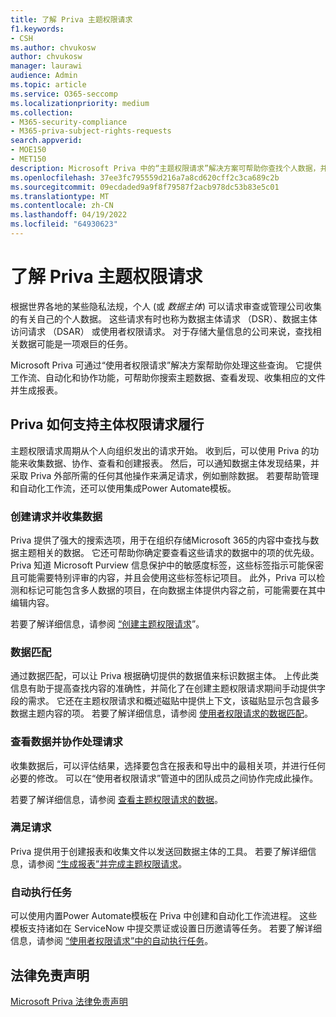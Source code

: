 ```yaml
---
title: 了解 Priva 主题权限请求
f1.keywords:
- CSH
ms.author: chvukosw
author: chvukosw
manager: laurawi
audience: Admin
ms.topic: article
ms.service: O365-seccomp
ms.localizationpriority: medium
ms.collection:
- M365-security-compliance
- M365-priva-subject-rights-requests
search.appverid:
- MOE150
- MET150
description: Microsoft Priva 中的“主题权限请求”解决方案可帮助你查找个人数据，并协作查看内容和创建报表。
ms.openlocfilehash: 37ee3fc795559d216a7a8cd620cff2c3ca689c2b
ms.sourcegitcommit: 09ecdaded9a9f8f79587f2acb978dc53b83e5c01
ms.translationtype: MT
ms.contentlocale: zh-CN
ms.lasthandoff: 04/19/2022
ms.locfileid: "64930623"
---
```

# <a name="learn-about-priva-subject-rights-requests"></a>了解 Priva 主题权限请求

根据世界各地的某些隐私法规，个人 (或 *数据主体*) 可以请求审查或管理公司收集的有关自己的个人数据。 这些请求有时也称为数据主体请求 （DSR）、数据主体访问请求 （DSAR） 或使用者权限请求。 对于存储大量信息的公司来说，查找相关数据可能是一项艰巨的任务。

Microsoft Priva 可通过“使用者权限请求”解决方案帮助你处理这些查询。 它提供工作流、自动化和协作功能，可帮助你搜索主题数据、查看发现、收集相应的文件并生成报表。

## <a name="how-priva-supports-subject-rights-request-fulfillment"></a>Priva 如何支持主体权限请求履行

主题权限请求周期从个人向组织发出的请求开始。 收到后，可以使用 Priva 的功能来收集数据、协作、查看和创建报表。 然后，可以通知数据主体发现结果，并采取 Priva 外部所需的任何其他操作来满足请求，例如删除数据。 若要帮助管理和自动化工作流，还可以使用集成Power Automate模板。

### <a name="create-requests-and-collect-data"></a>创建请求并收集数据

Priva 提供了强大的搜索选项，用于在组织存储Microsoft 365的内容中查找与数据主题相关的数据。 它还可帮助你确定要查看这些请求的数据中的项的优先级。 Priva 知道 Microsoft Purview 信息保护中的敏感度标签，这些标签指示可能保密且可能需要特别评审的内容，并且会使用这些标签标记项目。 此外，Priva 可以检测和标记可能包含多人数据的项目，在向数据主体提供内容之前，可能需要在其中编辑内容。

若要了解详细信息，请参阅 [“创建主题权限请求](subject-rights-requests-create.md)”。

### <a name="data-matching"></a>数据匹配

通过数据匹配，可以让 Priva 根据确切提供的数据值来标识数据主体。 上传此类信息有助于提高查找内容的准确性，并简化了在创建主题权限请求期间手动提供字段的需求。 它还在主题权限请求和概述磁贴中提供上下文，该磁贴显示包含最多数据主题内容的项。 若要了解详细信息，请参阅 [使用者权限请求的数据匹配](subject-rights-requests-data-match.md)。

### <a name="review-data-and-collaborate-on-requests"></a>查看数据并协作处理请求

收集数据后，可以评估结果，选择要包含在报表和导出中的最相关项，并进行任何必要的修改。 可以在“使用者权限请求”管道中的团队成员之间协作完成此操作。

若要了解详细信息，请参阅 [查看主题权限请求的数据](subject-rights-requests-data-review.md)。

### <a name="fulfill-requests"></a>满足请求

Priva 提供用于创建报表和收集文件以发送回数据主体的工具。 若要了解详细信息，请参阅 [“生成报表”并完成主题权限请求](subject-rights-requests-reports.md)。

### <a name="automate-tasks"></a>自动执行任务

可以使用内置Power Automate模板在 Priva 中创建和自动化工作流进程。 这些模板支持诸如在 ServiceNow 中提交票证或设置日历邀请等任务。 若要了解详细信息，请参阅 [“使用者权限请求”中的自动执行任务](subject-rights-requests-automate.md)。

## <a name="legal-disclaimer"></a>法律免责声明

[Microsoft Priva 法律免责声明](priva-disclaimer.md)
